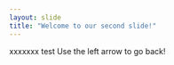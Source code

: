 ```yaml
---
layout: slide
title: "Welcome to our second slide!"
---
```

xxxxxxx test
Use the left arrow to go back!
